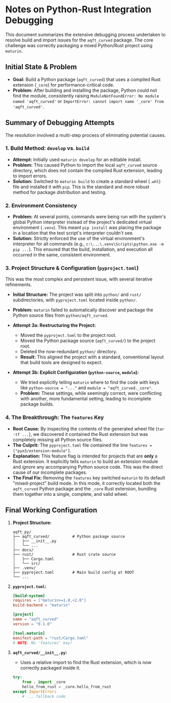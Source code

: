 # Notes on Python-Rust Integration Debugging

This document summarizes the extensive debugging process undertaken to resolve build and import issues for the `aqft_curved` package. The core challenge was correctly packaging a mixed Python/Rust project using `maturin`.

## Initial State & Problem

- **Goal:** Build a Python package (`aqft_curved`) that uses a compiled Rust extension (`_core`) for performance-critical code.
- **Problem:** After building and installing the package, Python could not find the module, consistently raising `ModuleNotFoundError: No module named 'aqft_curved'` or `ImportError: cannot import name '_core' from 'aqft_curved'`. 

## Summary of Debugging Attempts

The resolution involved a multi-step process of eliminating potential causes.

### 1. Build Method: `develop` vs. `build`

- **Attempt:** Initially used `maturin develop` for an editable install.
- **Problem:** This caused Python to import the local `aqft_curved` source directory, which does not contain the compiled Rust extension, leading to import errors.
- **Solution:** Switched to `maturin build` to create a standard wheel (`.whl`) file and installed it with `pip`. This is the standard and more robust method for package distribution and testing.

### 2. Environment Consistency

- **Problem:** At several points, commands were being run with the system's global Python interpreter instead of the project's dedicated virtual environment (`.venv`). This meant `pip install` was placing the package in a location that the test script's interpreter couldn't see.
- **Solution:** Strictly enforced the use of the virtual environment's interpreter for all commands (e.g., `c:\...\.venv\Scripts\python.exe -m pip ...`). This ensured that the build, installation, and execution all occurred in the same, consistent environment.

### 3. Project Structure & Configuration (`pyproject.toml`)

This was the most complex and persistent issue, with several iterative refinements.

- **Initial Structure:** The project was split into `python/` and `rust/` subdirectories, with `pyproject.toml` located inside `python/`.
- **Problem:** `maturin` failed to automatically discover and package the Python source files from `python/aqft_curved`.

- **Attempt 3a: Restructuring the Project:**
  - Moved the `pyproject.toml` to the project root.
  - Moved the Python package source (`aqft_curved/`) to the project root.
  - Deleted the now-redundant `python/` directory.
  - **Result:** This aligned the project with a standard, conventional layout that build tools are designed to expect.

- **Attempt 3b: Explicit Configuration (`python-source`, `module`):**
  - We tried explicitly telling `maturin` where to find the code with keys like `python-source = "..."` and `module = "aqft_curved._core"`.
  - **Problem:** These settings, while seemingly correct, were conflicting with another, more fundamental setting, leading to incomplete package builds.

### 4. The Breakthrough: The `features` Key

- **Root Cause:** By inspecting the contents of the generated wheel file (`tar -tf ...`), we discovered it contained the Rust extension but was completely missing all Python source files.
- **The Culprit:** The `pyproject.toml` file contained the line `features = ["pyo3/extension-module"]`.
- **Explanation:** This feature flag is intended for projects that are **only** a Rust extension. It explicitly tells `maturin` to build an extension module and *ignore* any accompanying Python source code. This was the direct cause of our incomplete packages.
- **The Final Fix:** Removing the `features` key switched `maturin` to its default "mixed-project" build mode. In this mode, it correctly located both the `aqft_curved` Python package and the `_core` Rust extension, bundling them together into a single, complete, and valid wheel.

## Final Working Configuration

1.  **Project Structure:**
    ```
    aqft_py/
    ├── aqft_curved/          # Python package source
    │   ├── __init__.py
    │   └── ...
    ├── docs/
    ├── rust/                 # Rust crate source
    │   ├── Cargo.toml
    │   └── src/
    ├── .venv/
    ├── pyproject.toml        # Main build config at ROOT
    └── ...
    ```

2.  **`pyproject.toml`:**
    ```toml
    [build-system]
    requires = ["maturin>=1.0,<2.0"]
    build-backend = "maturin"

    [project]
    name = "aqft_curved"
    version = "0.1.0"

    [tool.maturin]
    manifest-path = "rust/Cargo.toml"
    # NOTE: No 'features' key!
    ```

3.  **`aqft_curved/__init__.py`:**
    - Uses a relative import to find the Rust extension, which is now correctly packaged inside it.
    ```python
    try:
        from . import _core
        hello_from_rust = _core.hello_from_rust
    except ImportError:
        # ... fallback code
    ```
